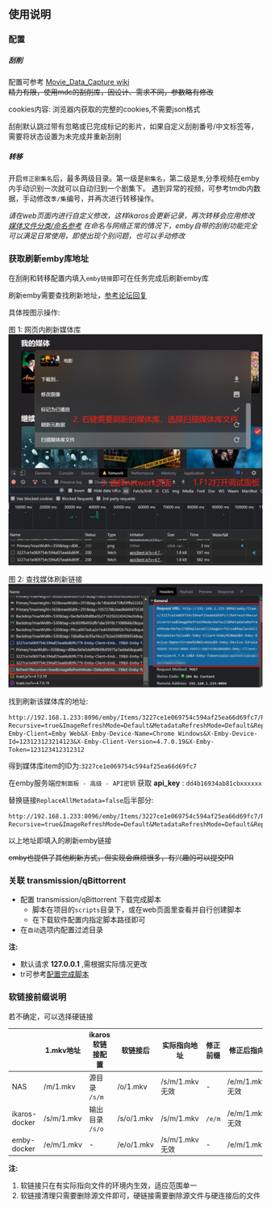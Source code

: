 
## 使用说明

### 配置

##### 刮削

配置可参考 [Movie_Data_Capture wiki](https://github.com/yoshiko2/Movie_Data_Capture/wiki)<br>
~~精力有限，使用mdc的刮削库，因设计、需求不同，参数略有修改~~

cookies内容: 浏览器内获取的完整的cookies,不需要json格式

刮削默认跳过带有忽略或已完成标记的影片，如果自定义刮削番号/中文标签等，需要将状态设置为未完成并重新刮削

##### 转移

开启`修正剧集名`后，最多两级目录。第一级是`剧集名`，第二级是`季`,分季视频在emby内手动识别一次就可以自动归到一个剧集下。
遇到异常的视频，可参考tmdb内数据，手动修改`季/集`编号，并再次进行转移操作。

_请在web页面内进行自定义修改，这样ikaros会更新记录，再次转移会应用修改_
_[媒体文件分类/命名参考](https://suwmlee.github.io/posts/2021/12/05/%E5%AA%92%E4%BD%93%E6%96%87%E4%BB%B6%E5%91%BD%E5%90%8D.html)_
_在命名与网络正常的情况下，emby自带的刮削功能完全可以满足日常使用，即使出现个别问题，也可以手动修改_

### 获取刷新emby库地址

在刮削和转移配置内填入`emby链接`即可在任务完成后刷新emby库

刷新emby需要查找刷新地址，[参考论坛回复](https://emby.media/community/index.php?/topic/50862-trigger-a-library-rescan-via-cmd-line/&do=findComment&comment=487929)

具体按图示操作:

图 1: 网页内刷新媒体库<br>
<img src="imgs/emby1.jpg" alt="emby-1" width="600"/>

图 2: 查找媒体刷新链接<br>
<img src="imgs/emby2.jpg" alt="emby-2" width="600"/>

找到刷新该媒体库的地址:
```
http://192.168.1.233:8096/emby/Items/3227ce1e069754c594af25ea66d69fc7/Refresh?Recursive=true&ImageRefreshMode=Default&MetadataRefreshMode=Default&ReplaceAllImages=false&ReplaceAllMetadata=false&X-Emby-Client=Emby Web&X-Emby-Device-Name=Chrome Windows&X-Emby-Device-Id=123123123214123&X-Emby-Client-Version=4.7.0.19&X-Emby-Token=123123412312312
```

得到媒体库item的ID为:`3227ce1e069754c594af25ea66d69fc7`

在emby服务端`控制面板 - 高级 - API密钥` 获取 __api_key__ : `dd4b16934ab81cbxxxxxx`

替换链接`ReplaceAllMetadata=false`后半部分:
```
http://192.168.1.233:8096/emby/Items/3227ce1e069754c594af25ea66d69fc7/Refresh?Recursive=true&ImageRefreshMode=Default&MetadataRefreshMode=Default&ReplaceAllImages=false&ReplaceAllMetadata=false&api_key=dd4b16934ab81cbxxxxxx
```

以上地址即填入的刷新emby链接

~~emby也提供了其他刷新方式，但实现会麻烦很多，有兴趣的可以提交PR~~

### 关联 transmission/qBittorrent

- 配置 transmission/qBittorrent 下载完成脚本
  - 脚本在项目的`scripts`目录下，或在web页面里查看并自行创建脚本
  - 在下载软件配置内指定脚本路径即可
- 在`自动`选项内配置过滤目录

__注:__ 
- 默认请求 __127.0.0.1__ ,需根据实际情况更改
- tr可参考[配置完成脚本](https://github.com/ronggang/transmission-web-control/wiki/About-script-torrent-done-filename)

### 软链接前缀说明

若不确定，可以选择硬链接

|               | 1.mkv地址  | ikaros软链接配置 | 软链接后   | 实际指向地址    | 修正前缀 | 修正后指向      |
| ------------- | ---------- | ---------------- | ---------- | --------------- | -------- | --------------- |
| NAS           | /m/1.mkv   | 源目录 `/s/m`    | /o/1.mkv   | /s/m/1.mkv 无效 | -        | /e/m/1.mkv 无效 |
| ikaros-docker | /s/m/1.mkv | 输出目录 `/s/o`  | /s/o/1.mkv | /s/m/1.mkv      | `/e/m`   | /e/m/1.mkv 无效 |
| emby-docker   | /e/m/1.mkv | -                | /e/o/1.mkv | /s/m/1.mkv 无效 | -        | /e/m/1.mkv      |

__注:__
1. 软链接只在有实际指向文件的环境内生效，适应范围单一
2. 软链接清理只需要删除源文件即可，硬链接需要删除源文件与硬连接后的文件
